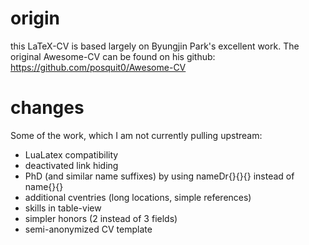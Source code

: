 # origin
this LaTeX-CV is based largely on Byungjin Park's excellent work. The original Awesome-CV can be found on his github: https://github.com/posquit0/Awesome-CV

# changes
Some of the work, which I am not currently pulling upstream: 
- LuaLatex compatibility
- deactivated link hiding
- PhD (and similar name suffixes) by using nameDr{}{}{} instead of name{}{}
- additional cventries (long locations, simple references)
- skills in table-view
- simpler honors (2 instead of 3 fields)
- semi-anonymized CV template
